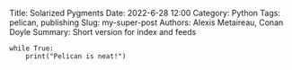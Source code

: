 Title: Solarized Pygments
Date: 2022-6-28 12:00
Category: Python
Tags: pelican, publishing
Slug: my-super-post
Authors: Alexis Metaireau, Conan Doyle
Summary: Short version for index and feeds

```
while True:
    print("Pelican is neat!")
```
